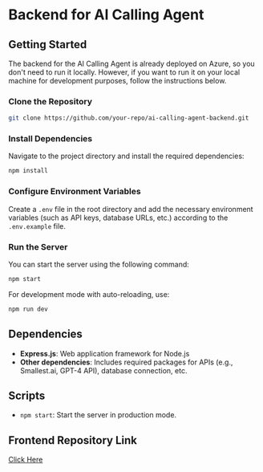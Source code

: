 # Backend for AI Calling Agent

## Getting Started

The backend for the AI Calling Agent is already deployed on Azure, so you don't need to run it locally. However, if you want to run it on your local machine for development purposes, follow the instructions below.

### Clone the Repository
```bash
git clone https://github.com/your-repo/ai-calling-agent-backend.git
```

### Install Dependencies
Navigate to the project directory and install the required dependencies:
```bash
npm install
```

### Configure Environment Variables
Create a `.env` file in the root directory and add the necessary environment variables (such as API keys, database URLs, etc.) according to the `.env.example` file.

### Run the Server
You can start the server using the following command:
```bash
npm start
```
For development mode with auto-reloading, use:
```bash
npm run dev
```

## Dependencies
- **Express.js**: Web application framework for Node.js
- **Other dependencies**: Includes required packages for APIs (e.g., Smallest.ai, GPT-4 API), database connection, etc.

## Scripts
- `npm start`: Start the server in production mode.


## Frontend Repository Link
[Click Here](https://github.com/amanjain200/AI-Calling-Agent)